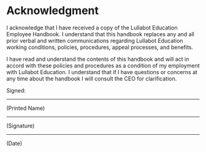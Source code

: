 # Acknowledgment
I acknowledge that I have received a copy of the Lullabot Education Employee Handbook. I understand that this handbook replaces any and all prior verbal and written communications regarding Lullabot Education working conditions, policies, procedures, appeal processes, and benefits.

I have read and understand the contents of this handbook and will act in accord with these policies and procedures as a condition of my employment with Lullabot Education. I understand that if I have questions or concerns at any time about the handbook I will consult the CEO for clarification.


Signed:

- - -
(Printed Name)

- - -
(Signature)

- - -
(Date)
